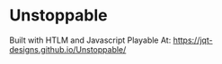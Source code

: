 # Unstoppable
Built with HTLM and Javascript
Playable At: https://jqt-designs.github.io/Unstoppable/
